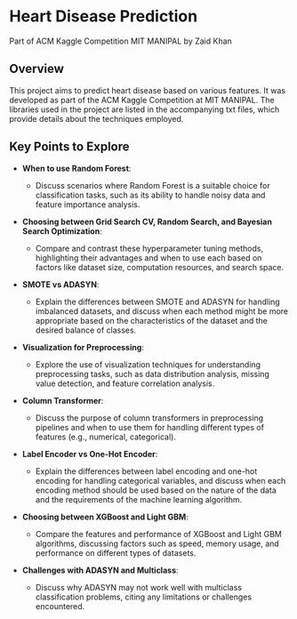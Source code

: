 # Heart Disease Prediction

Part of ACM Kaggle Competition MIT MANIPAL by Zaid Khan

## Overview
This project aims to predict heart disease based on various features. It was developed as part of the ACM Kaggle Competition at MIT MANIPAL. The libraries used in the project are listed in the accompanying txt files, which provide details about the techniques employed.

## Key Points to Explore
- **When to use Random Forest**:
  - Discuss scenarios where Random Forest is a suitable choice for classification tasks, such as its ability to handle noisy data and feature importance analysis.
  
- **Choosing between Grid Search CV, Random Search, and Bayesian Search Optimization**:
  - Compare and contrast these hyperparameter tuning methods, highlighting their advantages and when to use each based on factors like dataset size, computation resources, and search space.

- **SMOTE vs ADASYN**:
  - Explain the differences between SMOTE and ADASYN for handling imbalanced datasets, and discuss when each method might be more appropriate based on the characteristics of the dataset and the desired balance of classes.

- **Visualization for Preprocessing**:
  - Explore the use of visualization techniques for understanding preprocessing tasks, such as data distribution analysis, missing value detection, and feature correlation analysis.

- **Column Transformer**:
  - Discuss the purpose of column transformers in preprocessing pipelines and when to use them for handling different types of features (e.g., numerical, categorical).

- **Label Encoder vs One-Hot Encoder**:
  - Explain the differences between label encoding and one-hot encoding for handling categorical variables, and discuss when each encoding method should be used based on the nature of the data and the requirements of the machine learning algorithm.

- **Choosing between XGBoost and Light GBM**:
  - Compare the features and performance of XGBoost and Light GBM algorithms, discussing factors such as speed, memory usage, and performance on different types of datasets.

- **Challenges with ADASYN and Multiclass**:
  - Discuss why ADASYN may not work well with multiclass classification problems, citing any limitations or challenges encountered.




